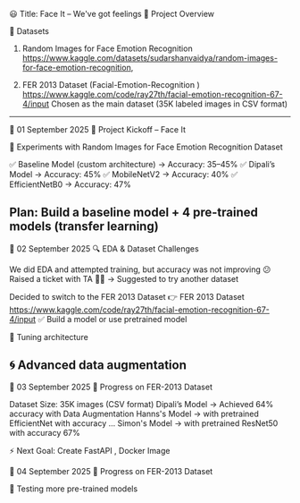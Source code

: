 😃 Title: Face It – We've got feelings
📌 Project Overview

📂 Datasets
1. Random Images for Face Emotion Recognition
https://www.kaggle.com/datasets/sudarshanvaidya/random-images-for-face-emotion-recognition,

2. FER 2013 Dataset (Facial-Emotion-Recognition )
https://www.kaggle.com/code/ray27th/facial-emotion-recognition-67-4/input
Chosen as the main dataset (35K labeled images in CSV format)
------------------------------------------------------------------------------------------------

📅 01 September 2025
🚀 Project Kickoff – Face It

🧪 Experiments with Random Images for Face Emotion Recognition Dataset

✅ Baseline Model (custom architecture) → Accuracy: 35–45%
✅ Dipali’s Model → Accuracy: 45%
✅ MobileNetV2 → Accuracy: 40%
✅ EfficientNetB0 → Accuracy: 47%


Plan: Build a baseline model + 4 pre-trained models (transfer learning)
------------------------------------------------------------------------------------------------

📅 02 September 2025
🔍 EDA & Dataset Challenges

We did EDA and attempted training, but accuracy was not improving 😕
Raised a ticket with TA 🧑‍🏫 → Suggested to try another dataset

Decided to switch to the FER 2013 Dataset
👉 FER 2013 Dataset
https://www.kaggle.com/code/ray27th/facial-emotion-recognition-67-4/input
✅ Build a model or use pretrained model

🔧 Tuning architecture

🌀 Advanced data augmentation
------------------------------------------------------------------------------------------------

📅 03 September 2025
💪 Progress on FER-2013 Dataset

Dataset Size: 35K images (CSV format)
Dipali’s Model → Achieved 64% accuracy with Data Augmentation
Hanns's Model → with pretrained EfficientNet with accuracy ... 
Simon's Model → with pretrained ResNet50 with accuracy 67%

⚡ Next Goal: Create FastAPI , Docker Image 


📅 04 September 2025
💪 Progress on FER-2013 Dataset



🤖 Testing more pre-trained models
